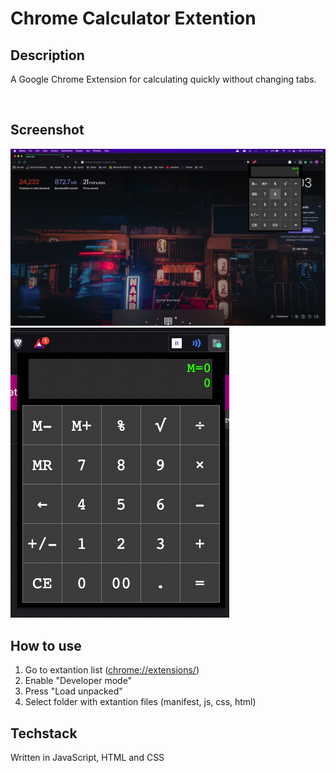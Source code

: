 # Chrome Calculator Extention
## Description
A Google Chrome Extension for calculating quickly without changing tabs.

<br>

## Screenshot
![Image](images/Screenshot1.png)
![Image](images/Screenshot2.png)

## How to use
1.  Go to extantion list ([chrome://extensions/](chrome://extensions/))
2.  Enable "Developer mode"
3.  Press "Load unpacked"
4.  Select folder with extantion files (manifest, js, css, html)

## Techstack 
Written in JavaScript, HTML and CSS
